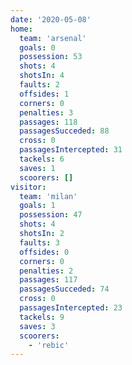 ```yaml
---
date: '2020-05-08'
home:
  team: 'arsenal'
  goals: 0
  possession: 53
  shots: 4
  shotsIn: 4
  faults: 2
  offsides: 1
  corners: 0
  penalties: 3
  passages: 118
  passagesSucceded: 88
  cross: 0
  passagesIntercepted: 31
  tackels: 6
  saves: 1
  scoorers: []
visitor:
  team: 'milan'
  goals: 1
  possession: 47
  shots: 4
  shotsIn: 2
  faults: 3
  offsides: 0
  corners: 0
  penalties: 2
  passages: 117
  passagesSucceded: 74
  cross: 0
  passagesIntercepted: 23
  tackels: 9
  saves: 3
  scoorers:
    - 'rebic'
---
```

